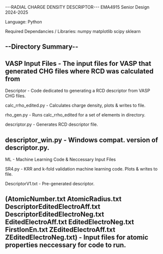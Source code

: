 ---RADIAL CHARGE DENSITY DESCRIPTOR---
        EMA4915 Senior Design
            2024-2025


Language: Python


Required Dependancies / Libraries:
  numpy
  matplotlib
  scipy
  sklearn


--Directory Summary--
--
VASP Input Files - The input files for VASP that generated CHG files where RCD was calculated from
--
Descriptor - Code dedicated to generating a RCD descriptor from VASP CHG files.

  calc_rrho_edited.py - Calculates charge density, plots & writes to file.
  
  rho_gen.py - Runs calc_rrho_edited for a set of elements in directory. 
  
  descriptor.py - Generates RCD descriptor file.
  
  descriptor_win.py - Windows compat. version of descriptor.py.
--
ML - Machine Learning Code & Neccessary Input Files

  SR4.py - KRR and k-fold validation machine learning code. Plots & writes to file.
  
  DescriptorV1.txt - Pre-generated descriptor.
  
  (AtomicNumber.txt
  AtomicRadius.txt
  DescriptorEditedElectroAff.txt
  DescriptorEditedElectroNeg.txt
  EditedElectroAff.txt
  EditedElectroNeg.txt
  FirstIonEn.txt
  ZEditedElectroAff.txt
  ZEditedElectroNeg.txt) - Input files for atomic properties neccessary for code to run. 
--
